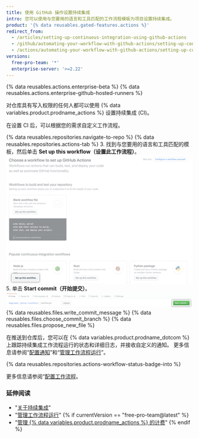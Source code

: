 ```yaml
---
title: 使用 GitHub 操作设置持续集成
intro: 您可以使用与您要用的语言和工具匹配的工作流程模板为项目设置持续集成。
product: '{% data reusables.gated-features.actions %}'
redirect_from:
  - /articles/setting-up-continuous-integration-using-github-actions
  - /github/automating-your-workflow-with-github-actions/setting-up-continuous-integration-using-github-actions
  - /actions/automating-your-workflow-with-github-actions/setting-up-continuous-integration-using-github-actions
versions:
  free-pro-team: '*'
  enterprise-server: '>=2.22'
---
```


{% data reusables.actions.enterprise-beta %}
{% data reusables.actions.enterprise-github-hosted-runners %}

对仓库具有写入权限的任何人都可以使用 {% data variables.product.prodname_actions %} 设置持续集成 (CI)。

在设置 CI 后，可以根据您的需求自定义工作流程。

{% data reusables.repositories.navigate-to-repo %}
{% data reusables.repositories.actions-tab %}
3. 找到与您要用的语言和工具匹配的模板，然后单击 **Set up this workflow（设置此工作流程）**。 ![设置工作流程按钮](/assets/images/help/repository/setup-workflow-button.png)
5. 单击 **Start commit（开始提交）**。 ![开始提交按钮](/assets/images/help/repository/start-commit.png)
{% data reusables.files.write_commit_message %}
{% data reusables.files.choose_commit_branch %}
{% data reusables.files.propose_new_file %}

在推送到仓库后，您可以在 {% data variables.product.prodname_dotcom %} 上跟踪持续集成工作流程运行的状态和详细日志，并接收自定义的通知。 更多信息请参阅“[配置通知](/github/managing-subscriptions-and-notifications-on-github/configuring-notifications#github-actions-notification-options)”和“[管理工作流程运行](/articles/managing-a-workflow-run)”。

{% data reusables.repositories.actions-workflow-status-badge-into %}

更多信息请参阅“[配置工作流程](/articles/configuring-a-workflow)。

### 延伸阅读

- "[关于持续集成](/articles/about-continuous-integration)"
- "[管理工作流程运行](/articles/managing-a-workflow-run)"
{% if currentVersion == "free-pro-team@latest" %}
- "[管理 {% data variables.product.prodname_actions %} 的计费](/github/setting-up-and-managing-billing-and-payments-on-github/managing-billing-for-github-actions)"
{% endif %}

